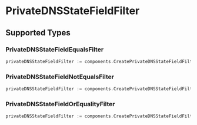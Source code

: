 # PrivateDNSStateFieldFilter


## Supported Types

### PrivateDNSStateFieldEqualsFilter

```go
privateDNSStateFieldFilter := components.CreatePrivateDNSStateFieldFilterPrivateDNSStateFieldEqualsFilter(components.PrivateDNSStateFieldEqualsFilter{/* values here */})
```

### PrivateDNSStateFieldNotEqualsFilter

```go
privateDNSStateFieldFilter := components.CreatePrivateDNSStateFieldFilterPrivateDNSStateFieldNotEqualsFilter(components.PrivateDNSStateFieldNotEqualsFilter{/* values here */})
```

### PrivateDNSStateFieldOrEqualityFilter

```go
privateDNSStateFieldFilter := components.CreatePrivateDNSStateFieldFilterPrivateDNSStateFieldOrEqualityFilter(components.PrivateDNSStateFieldOrEqualityFilter{/* values here */})
```

